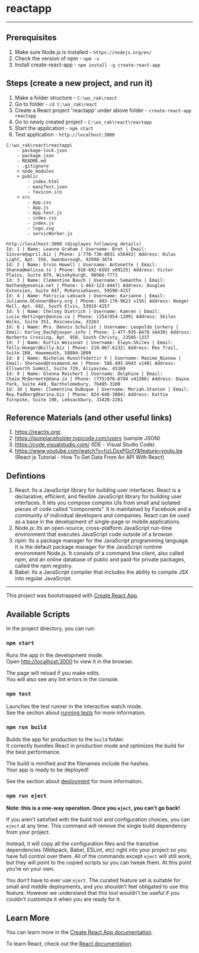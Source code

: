 # reactapp
---

## Prerequisites
1. Make sure Node.js is installed - `https://nodejs.org/en/`
2. Check the version of npm - `npm -v`
3. Install create-react-app - `npm install -g create-react-app`

## Steps (create a new project, and run it)
1. Make a folder structure - `C:\ws_rak\react`
2. Go to folder - `cd C:\ws_rak\react`
3. Create a React project 'reactapp' under above folder - `create-react-app reactapp`
4. Go to newly created project - `C:\ws_rak\react\reactapp`
5. Start the application - `npm start`
6. Test application - `http://localhost:3000` 

```
C:\ws_rak\react\reactapp\
	- package-lock.json
	- package.json
	- README.md
	- .gitignore
	+ node_modules
	+ public
		- index.html
		- manifest.json
		- favicon.ico	
	+ src
		- App.css
		- App.js
		- App.test.js
		- index.css
		- index.js
		- logo.svg	
		- servicWorker.js
```

```
http://localhost:3000 (displayes following details)
Id: 1 | Name: Leanne Graham | Username: Bret | Email: Sincere@april.biz | Phone: 1-770-736-8031 x56442| Address: Kulas Light, Apt. 556, Gwenborough, 92998-3874
Id: 2 | Name: Ervin Howell | Username: Antonette | Email: Shanna@melissa.tv | Phone: 010-692-6593 x09125| Address: Victor Plains, Suite 879, Wisokyburgh, 90566-7771
Id: 3 | Name: Clementine Bauch | Username: Samantha | Email: Nathan@yesenia.net | Phone: 1-463-123-4447| Address: Douglas Extension, Suite 847, McKenziehaven, 59590-4157
Id: 4 | Name: Patricia Lebsack | Username: Karianne | Email: Julianne.OConner@kory.org | Phone: 493-170-9623 x156| Address: Hoeger Mall, Apt. 692, South Elvis, 53919-4257
Id: 5 | Name: Chelsey Dietrich | Username: Kamren | Email: Lucio_Hettinger@annie.ca | Phone: (254)954-1289| Address: Skiles Walks, Suite 351, Roscoeview, 33263
Id: 6 | Name: Mrs. Dennis Schulist | Username: Leopoldo_Corkery | Email: Karley_Dach@jasper.info | Phone: 1-477-935-8478 x6430| Address: Norberto Crossing, Apt. 950, South Christy, 23505-1337
Id: 7 | Name: Kurtis Weissnat | Username: Elwyn.Skiles | Email: Telly.Hoeger@billy.biz | Phone: 210.067.6132| Address: Rex Trail, Suite 280, Howemouth, 58804-1099
Id: 8 | Name: Nicholas Runolfsdottir V | Username: Maxime_Nienow | Email: Sherwood@rosamond.me | Phone: 586.493.6943 x140| Address: Ellsworth Summit, Suite 729, Aliyaview, 45169
Id: 9 | Name: Glenna Reichert | Username: Delphine | Email: Chaim_McDermott@dana.io | Phone: (775)976-6794 x41206| Address: Dayna Park, Suite 449, Bartholomebury, 76495-3109
Id: 10 | Name: Clementina DuBuque | Username: Moriah.Stanton | Email: Rey.Padberg@karina.biz | Phone: 024-648-3804| Address: Kattie Turnpike, Suite 198, Lebsackbury, 31428-2261
```

## Reference Materials (and other useful links)
1. https://reactjs.org/
2. https://jsonplaceholder.typicode.com/users (sample JSON)
3. https://code.visualstudio.com/ (IDE - Visual Studio Code)
4. https://www.youtube.com/watch?v=hzLDsxPGctY&feature=youtu.be (React js Tutorial - How To Get Data From An API With React)

## Defintions
1. React: Its a JavaScript library for building user interfaces. React is a declarative, efficient, and flexible JavaScript library for building user interfaces. It lets you compose complex UIs from small and isolated pieces of code called “components”. It is maintained by Facebook and a community of individual developers and companies. React can be used as a base in the development of single-page or mobile applications.
2. Node.js: Its an open-source, cross-platform JavaScript run-time environment that executes JavaScript code outside of a browser.
3. npm: Its a package manager for the JavaScript programming language. It is the default package manager for the JavaScript runtime environment Node.js. It consists of a command line client, also called npm, and an online database of public and paid-for private packages, called the npm registry.
4. Babel: Its a JavaScript compiler that includes the ability to compile JSX into regular JavaScript.

---

This project was bootstrapped with [Create React App](https://github.com/facebook/create-react-app).

## Available Scripts

In the project directory, you can run:

### `npm start`

Runs the app in the development mode.<br>
Open [http://localhost:3000](http://localhost:3000) to view it in the browser.

The page will reload if you make edits.<br>
You will also see any lint errors in the console.

### `npm test`

Launches the test runner in the interactive watch mode.<br>
See the section about [running tests](https://facebook.github.io/create-react-app/docs/running-tests) for more information.

### `npm run build`

Builds the app for production to the `build` folder.<br>
It correctly bundles React in production mode and optimizes the build for the best performance.

The build is minified and the filenames include the hashes.<br>
Your app is ready to be deployed!

See the section about [deployment](https://facebook.github.io/create-react-app/docs/deployment) for more information.

### `npm run eject`

**Note: this is a one-way operation. Once you `eject`, you can’t go back!**

If you aren’t satisfied with the build tool and configuration choices, you can `eject` at any time. This command will remove the single build dependency from your project.

Instead, it will copy all the configuration files and the transitive dependencies (Webpack, Babel, ESLint, etc) right into your project so you have full control over them. All of the commands except `eject` will still work, but they will point to the copied scripts so you can tweak them. At this point you’re on your own.

You don’t have to ever use `eject`. The curated feature set is suitable for small and middle deployments, and you shouldn’t feel obligated to use this feature. However we understand that this tool wouldn’t be useful if you couldn’t customize it when you are ready for it.

## Learn More

You can learn more in the [Create React App documentation](https://facebook.github.io/create-react-app/docs/getting-started).

To learn React, check out the [React documentation](https://reactjs.org/).
